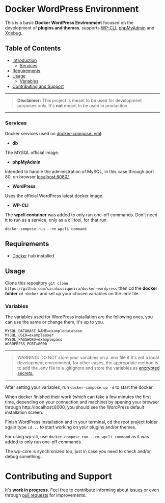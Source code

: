 # Docker WordPress Environment

This is a basic **Docker WordPress Environment** focused on the development of **plugins and themes**, supports [WP-CLI](https://wp-cli.org/), [phpMyAdmin](https://www.phpmyadmin.net/) and [Xdebug](https://xdebug.org/).

## Table of Contents

- [Introduction](#docker-wordpress-environment)
  - [Services](#services)
- [Requirements](#requirements)
- [Usage](#usage)
  - [Variables](#variables)
- [Contributing and Support](#contributing-and-support)

---

> **Disclaimer:** This project is meant to be used for development purposes only. It's **not** meant to be used in production.

---

### Services

Docker services used on [docker-compose. yml](https://github.com/sarahcssiqueira/docker-wordpress/blob/master/docker/docker-compose.yml):

- **db**

The MYSQL official image.

- **phpMyAdmin**

Intended to handle the administration of MySQL, in this case through port 80, on browser [localhost:8080/](localhost:8080/).

- **WordPress**

Uses the official WordPress latest docker image.

- **WP-CLI**

The **wpcli container** was added to only run one-off commands. Don’t need it to run as a service, only as a cli tool, for that run:

`docker-compose run --rm wpcli command`

## Requirements

- [Docker](https://www.docker.com/) hub installed.

## Usage

Clone this repository `git clone https://github.com/sarahcssiqueira/docker-wordpress`
then cd the **docker folder** `cd docker` and set up your chosen variables on the .env file.

### Variables

The variables used for WordPress installation are the following ones, you can use the same or change them, it's up to you.

```
MYSQL_DATABASE_NAME=exampledatabase
MYSQL_USER=exampleuser
MYSQL_PASSWORD=examplepass
WORDPRESS_PORT=8000
```

---

> WARNING: DO NOT store your variables on a .env file if it's not a local development environment, for other cases, the appropriate method is to add the .env file to a .gitignore and store the variables as [encrypted secrets.](https://docs.github.com/en/actions/security-guides/encrypted-secrets)

---

After setting your variables, run `docker-compose up -d` to start the docker.

When docker finished their work (which can take a few minutes the first time, depending on your connection and machine) by opening your browser through http://localhost:8000, you should see the WordPress default installation screen.

Finish WordPress installation and in your terminal, cd the root project folder again type `cd ..` to start working on your plugins and/or themes.

For using wp-cli, use `docker-compose run --rm wpcli command` as it was added to only run one-off commands

The wp-core is synchronized too, just in case you need to check and/or debug something.

# Contributing and Support

It's **work in progress.** Feel free to contribute informing about [issues](https://github.com/sarahcssiqueira/docker-wordpress/issues) or even through [pull requests](https://github.com/sarahcssiqueira/docker-wordpress/pulls) for improvements.
